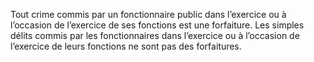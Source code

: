 Tout crime commis par un fonctionnaire public dans l’exercice ou à l’occasion de l’exercice de ses fonctions est une forfaiture.
Les simples délits commis par les fonctionnaires dans l’exercice ou à l’occasion de l’exercice de leurs fonctions ne sont pas des forfaitures.